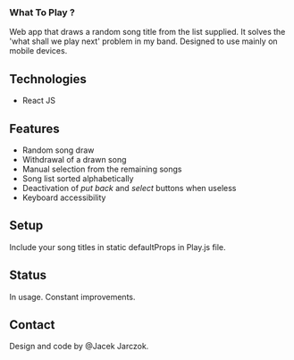 ### What To Play ?

Web app that draws a random song title from the list supplied.
It solves the 'what shall we play next' problem in my band.
Designed to use mainly on mobile devices.

## Technologies
* React JS

## Features
* Random song draw
* Withdrawal of a drawn song
* Manual selection from the remaining songs
* Song list sorted alphabetically
* Deactivation of *put back* and *select* buttons when useless
* Keyboard accessibility

## Setup
Include your song titles in static defaultProps in Play.js file.

## Status
In usage. Constant improvements.

## Contact
Design and code by @Jacek Jarczok.